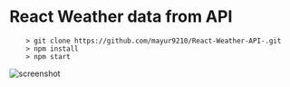 # React Weather data from API


```
	> git clone https://github.com/mayur9210/React-Weather-API-.git
	> npm install
	> npm start
```



![screenshot](https://raw.githubusercontent.com/mayur9210/React-Weather-API/master/weather.png)
